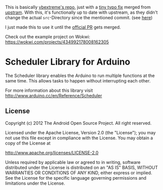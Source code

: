 This is basically [vbextreme's repo](https://github.com/vbextreme/Scheduler), just with a [tiny typo fix](https://github.com/Letsric/Arduino-Scheduler/commit/f187566fc40e3aa9ac4a79d92147dfeacf69b301) merged from [upstram](https://github.com/arduino-libraries/Scheduler). With this, it's functionally up to date with upstream, as they didn't change the actual `src`-Directory since the mentioned commit. (see [here](https://github.com/arduino-libraries/Scheduler/commits/master/src))

I just made this to use it until the [official PR](https://github.com/arduino-libraries/Scheduler/pull/1) gets merged.

Check out the example project on Wokwi: <https://wokwi.com/projects/434992178008162305>

# Scheduler Library for Arduino

The Scheduler library enables the Arduino to run multiple functions at the same time. This allows tasks to happen without interrupting each other.

For more information about this library visit <http://www.arduino.cc/en/Reference/Scheduler>

## License

Copyright (c) 2012 The Android Open Source Project. All right reserved.

Licensed under the Apache License, Version 2.0 (the "License");
you may not use this file except in compliance with the License.
You may obtain a copy of the License at

<http://www.apache.org/licenses/LICENSE-2.0>

Unless required by applicable law or agreed to in writing, software
distributed under the License is distributed on an "AS IS" BASIS,
WITHOUT WARRANTIES OR CONDITIONS OF ANY KIND, either express or implied.
See the License for the specific language governing permissions and
limitations under the License.
